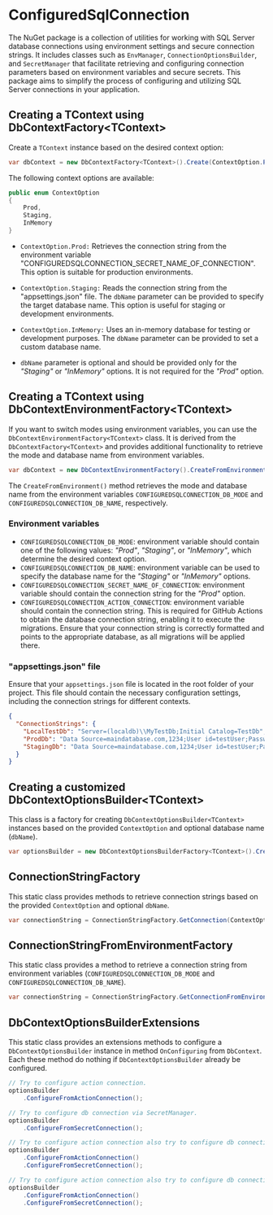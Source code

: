 # ConfiguredSqlConnection

The NuGet package is a collection of utilities for working with SQL Server database connections using environment settings and secure connection strings. It includes classes such as `EnvManager`, `ConnectionOptionsBuilder`, and `SecretManager` that facilitate retrieving and configuring connection parameters based on environment variables and secure secrets. This package aims to simplify the process of configuring and utilizing SQL Server connections in your application.

## Creating a TContext using DbContextFactory&lt;TContext&gt;

Create a `TContext` instance based on the desired context option:

```csharp
var dbContext = new DbContextFactory<TContext>().Create(ContextOption.Prod, dbName);
```

The following context options are available:
```csharp
public enum ContextOption
{
    Prod,
    Staging,
    InMemory
}
```

- `ContextOption.Prod:` Retrieves the connection string from the environment variable "CONFIGUREDSQLCONNECTION_SECRET_NAME_OF_CONNECTION". This option is suitable for production environments.

- `ContextOption.Staging:` Reads the connection string from the "appsettings.json" file. The `dbName` parameter can be provided to specify the target database name. This option is useful for staging or development environments.

- `ContextOption.InMemory:` Uses an in-memory database for testing or development purposes. The `dbName` parameter can be provided to set a custom database name.

- `dbName` parameter is optional and should be provided only for the *"Staging"* or *"InMemory"* options. It is not required for the *"Prod"* option.

## Creating a TContext using DbContextEnvironmentFactory&lt;TContext&gt;

If you want to switch modes using environment variables, you can use the `DbContextEnvironmentFactory<TContext>` class.
It is derived from the `DbContextFactory<TContext>` and provides additional functionality to retrieve the mode and database name from environment variables.

```csharp
var dbContext = new DbContextEnvironmentFactory().CreateFromEnvironment();
```
The `CreateFromEnvironment()` method retrieves the mode and database name from the environment variables `CONFIGUREDSQLCONNECTION_DB_MODE` and `CONFIGUREDSQLCONNECTION_DB_NAME`, respectively. 

### Environment variables
- `CONFIGUREDSQLCONNECTION_DB_MODE`: environment variable should contain one of the following values: *"Prod"*, *"Staging"*, or *"InMemory"*, which determine the desired context option.
- `CONFIGUREDSQLCONNECTION_DB_NAME`: environment variable can be used to specify the database name for the *"Staging"* or *"InMemory"* options.
- `CONFIGUREDSQLCONNECTION_SECRET_NAME_OF_CONNECTION`:  environment variable should contain the connection string for the *"Prod"* option.
- `CONFIGUREDSQLCONNECTION_ACTION_CONNECTION`: environment variable should contain the connection string. This is required for GitHub Actions to obtain the database connection string, enabling it to execute the migrations. Ensure that your connection string is correctly formatted and points to the appropriate database, as all migrations will be applied there.

### "appsettings.json" file
Ensure that your `appsettings.json` file is located in the root folder of your project. This file should contain the necessary configuration settings, including the connection strings for different contexts.

```json
{
  "ConnectionStrings": {
    "LocalTestDb": "Server=(localdb)\\MyTestDb;Initial Catalog=TestDb",
    "ProdDb": "Data Source=maindatabase.com,1234;User id=testUser;Password=password;Initial Catalog=ProdDb;TrustServerCertificate=true;",
    "StagingDb": "Data Source=maindatabase.com,1234;User id=testUser;Password=password;Initial Catalog=StagingDb;TrustServerCertificate=true;"
  }
}
```

## Creating a customized DbContextOptionsBuilder&lt;TContext&gt;

This class is a factory for creating `DbContextOptionsBuilder<TContext>` instances based on the provided `ContextOption` and optional database name (`dbName`).

```csharp
var optionsBuilder = new DbContextOptionsBuilderFactory<TContext>().Create(ContextOption.YourOption, dbName)
```

## ConnectionStringFactory

This static class provides methods to retrieve connection strings based on the provided `ContextOption` and optional `dbName`.

```csharp
var connectionString = ConnectionStringFactory.GetConnection(ContextOption.YourOption, dbName)
```

## ConnectionStringFromEnvironmentFactory

This static class provides a method to retrieve a connection string from environment variables (`CONFIGUREDSQLCONNECTION_DB_MODE` and `CONFIGUREDSQLCONNECTION_DB_NAME`).

```csharp
var connectionString = ConnectionStringFactory.GetConnectionFromEnvironment()
```

## DbContextOptionsBuilderExtensions

This static class provides an extensions methods to configure a `DbContextOptionsBuilder` instance in method `OnConfiguring` from `DbContext`.
Each these method do nothing if `DbContextOptionsBuilder` already be configured.

```csharp
// Try to configure action connection.
optionsBuilder
    .ConfigureFromActionConnection();

// Try to configure db connection via SecretManager.
optionsBuilder
    .ConfigureFromSecretConnection();

// Try to configure action connection also try to configure db connection via SecretManager.
optionsBuilder
    .ConfigureFromActionConnection()
    .ConfigureFromSecretConnection();

// Try to configure action connection also try to configure db connection via SecretManager.
optionsBuilder
    .ConfigureFromActionConnection()
    .ConfigureFromSecretConnection();
```
